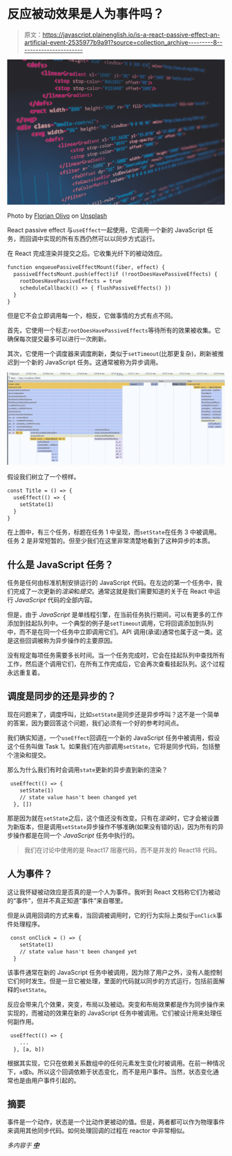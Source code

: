 # 反应被动效果是人为事件吗？

> 原文：<https://javascript.plainenglish.io/is-a-react-passive-effect-an-artificial-event-2535977b9a91?source=collection_archive---------8----------------------->

![](img/c466c2949134e226dedf8c5b775a0784.png)

Photo by [Florian Olivo](https://unsplash.com/@florianolv?utm_source=medium&utm_medium=referral) on [Unsplash](https://unsplash.com?utm_source=medium&utm_medium=referral)

React passive effect 与`useEffect`一起使用，它调用一个新的 JavaScript 任务，而回调中实现的所有东西仍然可以以同步方式运行。

在 React 完成渲染并提交之后。它收集光纤下的被动效应。

```
function enqueuePassiveEffectMount(fiber, effect) {
  passiveEffectsMount.push(effect)if (!rootDoesHavePassiveEffects) {
    rootDoesHavePassiveEffects = true
    scheduleCallback(() => { flushPassiveEffects() })
  }
}
```

但是它不会立即调用每一个，相反，它做事情的方式有点不同。

首先，它使用一个标志`rootDoesHavePassiveEffects`等待所有的效果被收集。它确保每次提交最多可以进行一次刷新。

其次，它使用一个调度器来调度刷新，类似于`setTimeout`(比那更复杂)，刷新被推迟到一个新的 JavaScript 任务。这通常被称为异步调用。

![](img/e2514a86ca89f67a8d98b91ecb800a04.png)

假设我们树立了一个榜样。

```
const Title = () => {
  useEffect(() => {
    setState(1)
  }
}
```

在上图中，有三个任务，标题在任务 1 中呈现，而`setState`在任务 3 中被调用。任务 2 是非常短暂的。但至少我们在这里非常清楚地看到了这种异步的本质。

## 什么是 JavaScript 任务？

任务是任何由标准机制安排运行的 JavaScript 代码。在左边的第一个任务中，我们完成了一次更新的*渲染*和*提交*。通常这就是我们需要知道的关于在 React 中运行 *JavaScript* 代码的全部内容。

但是，由于 *JavaScript* 是单线程引擎，在当前任务执行期间，可以有更多的工作添加到挂起队列中。一个典型的例子是`setTimeout`调用，它将回调添加到队列中，而不是在同一个任务中立即调用它们。API 调用(承诺)通常也属于这一类。这是这些回调被称为异步操作的主要原因。

没有规定每项任务需要多长时间。当一个任务完成时，它会在挂起队列中查找所有工作，然后逐个调用它们，在所有工作完成后，它会再次查看挂起队列。这个过程永远重复着。

## 调度是同步的还是异步的？

现在问题来了，调度呼叫，比如`setState`是同步还是异步呼叫？这不是一个简单的答案，因为要回答这个问题，我们必须有一个好的参考时间点。

我们确实知道，一个`useEffect`回调在一个新的 JavaScript 任务中被调用，假设这个任务叫做 Task 1。如果我们在内部调用`setState`，它将是同步代码，包括整个渲染和提交。

那么为什么我们有时会调用`state`更新的异步直到新的渲染？

```
 useEffect(() => {
    setState(1)
    // state value hasn't been changed yet
  }, [])
```

那是因为就在`setState`之后，这个值还没有改变。只有在*渲染*时，它才会被设置为新版本，但是调用`setState`异步操作不够准确(如果没有错的话)，因为所有的异步操作都是在同一个 *JavaScript* 任务中执行的。

> 我们在讨论中使用的是 React17 阻塞代码，而不是并发的 React18 代码。

## 人为事件？

这让我怀疑被动效应是否真的是一个人为事件。我听到 React 文档称它们为被动的“事件”，但并不真正知道“事件”来自哪里。

但是从调用回调的方式来看，当回调被调用时，它的行为实际上类似于`onClick`事件处理程序。

```
 const onClick = () => {
    setState(1)
    // state value hasn't been changed yet
  }
```

该事件通常在新的 JavaScript 任务中被调用，因为除了用户之外，没有人能控制它们何时发生。但是一旦它被处理，里面的代码就以同步的方式运行，包括前面解释的`setState`。

反应会带来几个效果，突变，布局以及被动。突变和布局效果都是作为同步操作来实现的，而被动的效果在新的 JavaScript 任务中被调用。它们被设计用来处理任何副作用。

```
 useEffect(() => {
    ...
  }, [a, b])
```

根据其实现，它只在依赖关系数组中的任何元素发生变化时被调用。在前一种情况下，`a`或`b`。所以这个回调依赖于状态变化，而不是用户事件。当然，状态变化通常也是由用户事件引起的。

## 摘要

事件是一个动作，状态是一个比动作更被动的值。但是，两者都可以作为物理事件来调用其他同步代码。如何处理回调的过程在 reactor 中非常相似。

*多内容于* [***中***](http://plainenglish.io/)